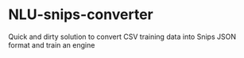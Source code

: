 # NLU-snips-converter
Quick and dirty solution to convert CSV training data into Snips JSON format and train an engine
